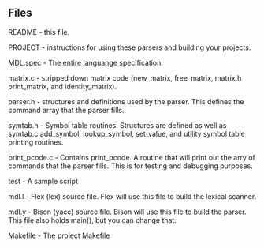 Files
-----
README 		- this file.

PROJECT		- instructions for using these parsers and 
		  building your projects.

MDL.spec	- The entire languange specification.

matrix.c	- stripped down matrix code (new_matrix, free_matrix,
matrix.h	  print_matrix, and identity_matrix).

parser.h	- structures and definitions used by the parser.
		  This defines the command array that the parser fills.

symtab.h	- Symbol table routines. Structures are defined as well as
symtab.c	  add_symbol, lookup_symbol, set_value, and utility
		  symbol table printing routines.

print_pcode.c	- Contains print_pcode. A routine that will print out
		  the arry of commands that the parser fills. This
		  is for testing and debugging purposes.

test		- A sample script

mdl.l		- Flex (lex) source file. Flex will use this file to build
		  the lexical scanner.

mdl.y		- Bison (yacc) source file. Bison will use this file to
		  build the parser. This file also holds main(), but
		  you can change that.

Makefile	- The project Makefile
